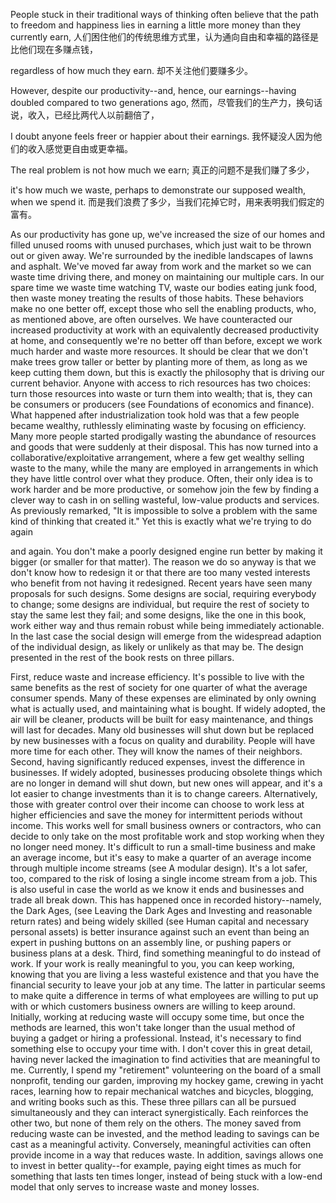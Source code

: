 People stuck in their traditional ways of thinking often believe that the path
to freedom and happiness lies in earning a little more money than they currently
earn, 
人们困住他们的传统思维方式里，认为通向自由和幸福的路径是比他们现在多赚点钱，

regardless of how much they earn. 
却不关注他们要赚多少。

However, despite our productivity--and,
hence, our earnings--having doubled compared to two generations ago,
然而，尽管我们的生产力，换句话说，收入，已经比两代人以前翻倍了，

 I doubt
anyone feels freer or happier about their earnings. 
我怀疑没人因为他们的收入感觉更自由或更幸福。

The real problem is not how
much we earn; 
真正的问题不是我们赚了多少，

it's how much we waste, perhaps to demonstrate our supposed
wealth, when we spend it. 
而是我们浪费了多少，当我们花掉它时，用来表明我们假定的富有。

As our productivity has gone up, we've increased the
size of our homes and filled unused rooms with unused purchases, which just
wait  to  be  thrown  out  or  given  away.  We're  surrounded  by  the  inedible
landscapes  of  lawns  and  asphalt.  We've  moved  far  away  from  work  and  the
market  so  we  can  waste  time  driving  there,  and  money  on  maintaining  our
multiple cars. In our spare time we waste time watching TV, waste our bodies
eating junk food, then waste money treating the results of those habits. These
behaviors make no one better off, except those who sell the enabling products,
who, as mentioned above, are often ourselves.
We  have  counteracted  our  increased  productivity  at  work  with  an
equivalently decreased productivity at home, and consequently we're no better
off  than  before,  except  we  work  much  harder  and  waste  more  resources.  It
should be clear that we don't make trees grow taller or better by planting more of
them, as long as we keep cutting them down, but this is exactly the philosophy
that is driving our current behavior.
Anyone with access to rich resources has two choices: turn those resources
into waste or turn them into wealth; that is, they can be consumers or producers
(see  Foundations  of  economics  and  finance).  What  happened  after
industrialization  took  hold  was  that  a  few  people  became  wealthy,  ruthlessly
eliminating  waste  by  focusing  on  efficiency.  Many  more  people  started
prodigally wasting the abundance of resources and goods that were suddenly at
their disposal. This has now turned into a collaborative/exploitative arrangement,
where a few get wealthy selling waste to the many, while the many are employed
in arrangements in which they have little control over what they produce. Often,
their only idea is to work harder and be more productive, or somehow join the
few by finding a clever way to cash in on selling wasteful, low-value products
and services.
As previously remarked, "It is impossible to solve a problem with the same
kind of thinking that created it." Yet this is exactly what we're trying to do again

and again.  You don't  make  a poorly  designed engine  run  better by  making  it
bigger (or smaller for that matter). The reason we do so anyway is that we don't
know how to redesign it or that there are too many vested interests who benefit
from not having it redesigned.
Recent years have seen many proposals for such designs. Some designs are
social, requiring everybody to change; some designs are individual, but require
the rest of society to stay the same lest they fail; and some designs, like the one
in this book, work either way and thus remain robust while being immediately
actionable. In the last case the social design will emerge from the widespread
adaption of the individual design, as likely or unlikely as that may be.
The design presented in the rest of the book rests on three pillars.

First,  reduce  waste  and  increase  efficiency.  It's  possible  to  live  with  the
same  benefits  as  the  rest  of  society  for  one  quarter  of  what  the  average
consumer spends. Many of these expenses are eliminated by only owning
what is actually used, and maintaining what is bought. If widely adopted,
the  air  will  be  cleaner,  products  will  be  built  for  easy  maintenance,  and
things will last for decades. Many old businesses will shut down but be
replaced by new businesses with a focus on quality and durability. People
will  have  more  time  for  each  other.  They  will  know  the  names  of  their
neighbors.
Second,  having  significantly  reduced  expenses,  invest  the  difference  in
businesses. If widely adopted, businesses producing obsolete things which
are no longer in demand will shut down, but new ones will appear, and it's a
lot easier to change investments than it is to change careers. Alternatively,
those  with  greater  control  over  their  income  can  choose  to  work  less  at
higher  efficiencies  and  save  the  money  for  intermittent  periods  without
income. This works well for small business owners or contractors, who can
decide to only take on the most profitable work and stop working when
they no longer need money. It's difficult to run a small-time business and
make  an  average  income,  but  it's  easy  to  make  a  quarter  of  an  average
income through multiple income streams (see A modular design). It's a lot
safer, too, compared to the risk of losing a single income stream from a job.
This is also useful in case the world as we know it ends and businesses and
trade all break down. This has happened once in recorded history--namely,
the Dark Ages, (see Leaving the Dark Ages and Investing and reasonable
return rates)  and  being  widely  skilled  (see  Human  capital  and  necessary
personal  assets)  is  better  insurance  against  such  an  event  than  being  an
expert  in  pushing  buttons  on  an  assembly  line,  or  pushing  papers  or
business plans at a desk.
Third, find something meaningful to do instead of work. If your work is
really  meaningful  to  you,  you  can  keep  working,  knowing  that  you  are
living a less wasteful existence and that you have the financial security to
leave your job at any time. The latter in particular seems to make quite a
difference in terms of what employees are willing to put up with or which
customers business owners are willing to keep around. Initially, working at
reducing waste will occupy some time, but once the methods are learned,
this won't take longer than the usual method of buying a gadget or hiring a
professional. Instead, it's necessary to find something else to occupy your
time  with.  I  don't  cover  this  in  great  detail,  having  never  lacked  the
imagination to find activities that are meaningful to me. Currently, I spend
my "retirement" volunteering on the board of a small nonprofit, tending our
garden, improving my hockey game, crewing in yacht races, learning how
to  repair  mechanical  watches  and  bicycles,  blogging,  and  writing  books
such as this.
These three pillars can all be pursued simultaneously and they can interact
synergistically.  Each  reinforces  the  other  two,  but  none  of  them  rely  on  the
others. The money saved from reducing waste can be invested, and the method
leading to savings can be cast as a meaningful activity. Conversely, meaningful
activities  can  often  provide  income  in  a  way  that  reduces  waste.  In  addition,
savings allows one to invest in better quality--for example, paying eight times as
much for something that lasts ten times longer, instead of being stuck with a
low-end model that only serves to increase waste and money losses.